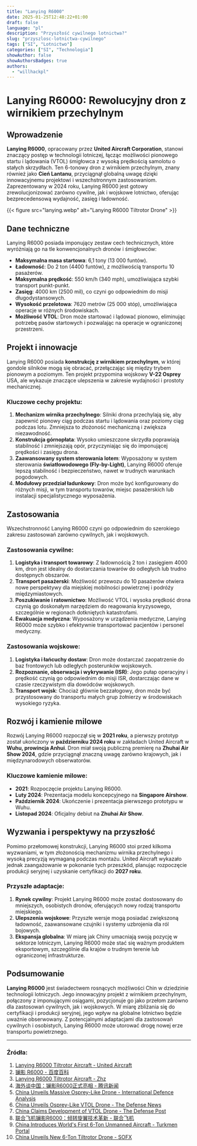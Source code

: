 ```yaml
---
title: "Lanying R6000"
date: 2025-01-25T12:48:22+01:00
draft: false
language: "pl"
description: "Przyszłość cywilnego lotnictwa?"
slug: "przyszlosc-lotnictwa-cywilnego"
tags: ["SI", "Lotnictwo"]
categories: ["SI", "Technologia"]
showAuthor: false
showAuthorsBadges: true
authors:
  - "willhackpl"
---
```

# Lanying R6000: Rewolucyjny dron z wirnikiem przechylnym

## Wprowadzenie
**Lanying R6000**, opracowany przez **United Aircraft Corporation**, stanowi znaczący postęp w technologii lotniczej, łącząc możliwości pionowego startu i lądowania (VTOL) śmigłowca z wysoką prędkością samolotu o stałych skrzydłach. Ten 6-tonowy dron z wirnikiem przechylnym, znany również jako **Cień Lantanu**, przyciągnął globalną uwagę dzięki innowacyjnemu projektowi i wszechstronnym zastosowaniom. Zaprezentowany w 2024 roku, Lanying R6000 jest gotowy zrewolucjonizować zarówno cywilne, jak i wojskowe lotnictwo, oferując bezprecedensową wydajność, zasięg i ładowność.

{{< figure src="lanying.webp" alt="Lanying R6000 Tiltrotor Drone" >}}


## Dane techniczne
Lanying R6000 posiada imponujący zestaw cech technicznych, które wyróżniają go na tle konwencjonalnych dronów i śmigłowców:

- **Maksymalna masa startowa**: 6,1 tony (13 000 funtów).
- **Ładowność**: Do 2 ton (4400 funtów), z możliwością transportu 10 pasażerów.
- **Maksymalna prędkość**: 550 km/h (340 mph), umożliwiająca szybki transport punkt-punkt.
- **Zasięg**: 4000 km (2500 mil), co czyni go odpowiednim do misji długodystansowych.
- **Wysokość przelotowa**: 7620 metrów (25 000 stóp), umożliwiająca operacje w różnych środowiskach.
- **Możliwość VTOL**: Dron może startować i lądować pionowo, eliminując potrzebę pasów startowych i pozwalając na operacje w ograniczonej przestrzeni.

## Projekt i innowacje
Lanying R6000 posiada **konstrukcję z wirnikiem przechylnym**, w której gondole silników mogą się obracać, przełączając się między trybem pionowym a poziomym. Ten projekt przypomina wojskowy **V-22 Osprey** USA, ale wykazuje znaczące ulepszenia w zakresie wydajności i prostoty mechanicznej.

### Kluczowe cechy projektu:
1. **Mechanizm wirnika przechylnego**: Silniki drona przechylają się, aby zapewnić pionowy ciąg podczas startu i lądowania oraz poziomy ciąg podczas lotu. Zmniejsza to złożoność mechaniczną i zwiększa niezawodność.
2. **Konstrukcja górnopłata**: Wysoko umieszczone skrzydła poprawiają stabilność i zmniejszają opór, przyczyniając się do imponującej prędkości i zasięgu drona.
3. **Zaawansowany system sterowania lotem**: Wyposażony w system sterowania **światłowodowego (Fly-by-Light)**, Lanying R6000 oferuje lepszą stabilność i bezpieczeństwo, nawet w trudnych warunkach pogodowych.
4. **Modułowy przedział ładunkowy**: Dron może być konfigurowany do różnych misji, w tym transportu towarów, miejsc pasażerskich lub instalacji specjalistycznego wyposażenia.

## Zastosowania
Wszechstronność Lanying R6000 czyni go odpowiednim do szerokiego zakresu zastosowań zarówno cywilnych, jak i wojskowych.

### Zastosowania cywilne:
1. **Logistyka i transport towarowy**: Z ładownością 2 ton i zasięgiem 4000 km, dron jest idealny do dostarczania towarów do odległych lub trudno dostępnych obszarów.
2. **Transport pasażerski**: Możliwość przewozu do 10 pasażerów otwiera nowe perspektywy dla miejskiej mobilności powietrznej i podróży międzymiastowych.
3. **Poszukiwanie i ratownictwo**: Możliwość VTOL i wysoka prędkość drona czynią go doskonałym narzędziem do reagowania kryzysowego, szczególnie w regionach dotkniętych katastrofami.
4. **Ewakuacja medyczna**: Wyposażony w urządzenia medyczne, Lanying R6000 może szybko i efektywnie transportować pacjentów i personel medyczny.

### Zastosowania wojskowe:
1. **Logistyka i łańcuchy dostaw**: Dron może dostarczać zaopatrzenie do baz frontowych lub odległych posterunków wojskowych.
2. **Rozpoznanie, obserwacja i wykrywanie (ISR)**: Jego pułap operacyjny i prędkość czynią go odpowiednim do misji ISR, dostarczając dane w czasie rzeczywistym dla dowódców wojskowych.
3. **Transport wojsk**: Chociaż głównie bezzałogowy, dron może być przystosowany do transportu małych grup żołnierzy w środowiskach wysokiego ryzyka.

## Rozwój i kamienie milowe
Rozwój Lanying R6000 rozpoczął się w **2021 roku**, a pierwszy prototyp został ukończony w **październiku 2024 roku** w zakładach United Aircraft w **Wuhu, prowincja Anhui**. Dron miał swoją publiczną premierę na **Zhuhai Air Show 2024**, gdzie przyciągnął znaczną uwagę zarówno krajowych, jak i międzynarodowych obserwatorów.

### Kluczowe kamienie milowe:
- **2021**: Rozpoczęcie projektu Lanying R6000.
- **Luty 2024**: Prezentacja modelu koncepcyjnego na **Singapore Airshow**.
- **Październik 2024**: Ukończenie i prezentacja pierwszego prototypu w Wuhu.
- **Listopad 2024**: Oficjalny debiut na **Zhuhai Air Show**.

## Wyzwania i perspektywy na przyszłość
Pomimo przełomowej konstrukcji, Lanying R6000 stoi przed kilkoma wyzwaniami, w tym złożonością mechanizmu wirnika przechylnego i wysoką precyzją wymaganą podczas montażu. United Aircraft wykazało jednak zaangażowanie w pokonanie tych przeszkód, planując rozpoczęcie produkcji seryjnej i uzyskanie certyfikacji do **2027 roku**.

### Przyszłe adaptacje:
1. **Rynek cywilny**: Projekt Lanying R6000 może zostać dostosowany do mniejszych, osobistych dronów, oferujących nowy rodzaj transportu miejskiego.
2. **Ulepszenia wojskowe**: Przyszłe wersje mogą posiadać zwiększoną ładowność, zaawansowane czujniki i systemy uzbrojenia dla ról bojowych.
3. **Ekspansja globalna**: W miarę jak Chiny umacniają swoją pozycję w sektorze lotniczym, Lanying R6000 może stać się ważnym produktem eksportowym, szczególnie dla krajów o trudnym terenie lub ograniczonej infrastrukturze.

## Podsumowanie
**Lanying R6000** jest świadectwem rosnących możliwości Chin w dziedzinie technologii lotniczych. Jego innowacyjny projekt z wirnikiem przechylnym, połączony z imponującymi osiągami, pozycjonuje go jako przełom zarówno dla zastosowań cywilnych, jak i wojskowych. W miarę zbliżania się do certyfikacji i produkcji seryjnej, jego wpływ na globalne lotnictwo będzie uważnie obserwowany. Z potencjalnymi adaptacjami dla zastosowań cywilnych i osobistych, Lanying R6000 może utorować drogę nowej erze transportu powietrznego.

---

### Źródła:
1. [Lanying R6000 Tiltrotor Aircraft - United Aircraft](https://www.uatair.com/en/product/info/71.html)
2. [镧影 R6000 - 百度百科](https://baike.baidu.com/item/%E9%95%A7%E5%BD%B1%20R6000/64998983)
3. [Lanying R6000 Tiltrotor Aircraft - Zhz](https://www.zhz.com/en/product/info/62.html)
4. [海外谈中国：镧影R6000正式亮相 - 腾讯新闻](https://news.qq.com/rain/a/20241015A04CYW00)
5. [China Unveils Massive Osprey-Like Drone - International Defence Analysis](https://internationaldefenceanalysis.com/china-unveils-massive-osprey-like-drone-the-lanying-r6000/)
6. [China Unveils Osprey-Like VTOL Drone - The Defense News](https://www.thedefensenews.com/news-details/China-Unveils-Osprey-Like-VTOL-Drone-Lanying-R6000-Capable-of-2-Ton-Payload-and-4000km-Range/)
7. [China Claims Development of VTOL Drone - The Defense Post](https://thedefensepost.com/2024/10/18/china-development-vtol-drone/)
8. [联合飞机镧影R6000：倾转旋翼技术革新 - 联合飞机](https://www.aibangfly.com/a/7549)
9. [China Introduces World's First 6-Ton Unmanned Aircraft - Turkmen Portal](https://turkmenportal.com/en/blog/83671/china-introduced-the-worlds-first-6ton-unmanned-aircraft)
10. [China Unveils New 6-Ton Tiltrotor Drone - SOFX](https://www.sofx.com/china-unveils-new-6-ton-tiltrotor-drone/)
